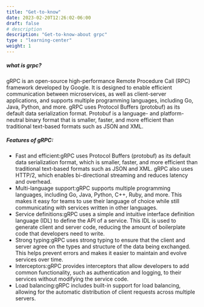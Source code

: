 ```yaml
---
title: "Get-to-know"
date: 2023-02-20T12:26:02-06:00
draft: false
# description
description: "Get-to-know-about grpc"
type : "learning-center"
weight: 1
---
```


##### what is grpc?

gRPC is an open-source high-performance Remote Procedure Call (RPC) framework developed by Google. It is designed to enable efficient communication between microservices, as well as client-server applications, and supports multiple programming languages, including Go, Java, Python, and more.
gRPC uses Protocol Buffers (protobuf) as its default data serialization format. Protobuf is a language- and platform-neutral binary format that is smaller, faster, and more efficient than traditional text-based formats such as JSON and XML.

##### Features of gRPC:

- Fast and efficient:gRPC uses Protocol Buffers (protobuf) as its default data serialization format, which is smaller, faster, and more efficient than traditional text-based formats such as JSON and XML. gRPC also uses HTTP/2, which enables bi-directional streaming and reduces latency and overhead.
- Multi-language support:gRPC supports multiple programming languages, including Go, Java, Python, C++, Ruby, and more. This makes it easy for teams to use their language of choice while still communicating with services written in other languages.
- Service definitions:gRPC uses a simple and intuitive interface definition language (IDL) to define the API of a service. This IDL is used to generate client and server code, reducing the amount of boilerplate code that developers need to write.
- Strong typing:gRPC uses strong typing to ensure that the client and server agree on the types and structure of the data being exchanged. This helps prevent errors and makes it easier to maintain and evolve services over time.
- Interceptors:gRPC provides interceptors that allow developers to add common functionality, such as authentication and logging, to their services without modifying the service code.
- Load balancing:gRPC includes built-in support for load balancing, allowing for the automatic distribution of client requests across multiple servers.
